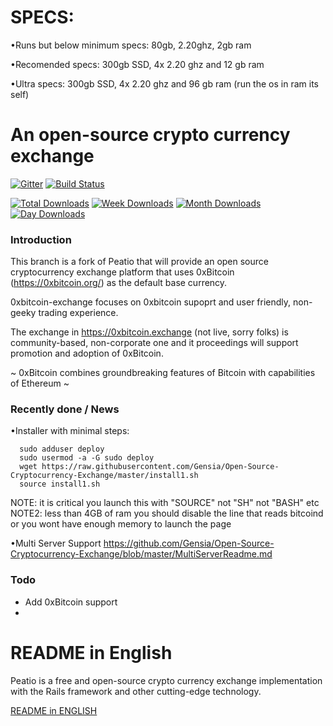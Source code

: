 SPECS:
=====================================
•Runs but below minimum specs: 80gb, 2.20ghz, 2gb ram

•Recomended specs: 300gb SSD, 4x 2.20 ghz and 12 gb ram

•Ultra specs: 300gb SSD, 4x 2.20 ghz and 96 gb ram (run the os in ram its self)

An open-source crypto currency exchange
=====================================
[![Gitter](https://badges.gitter.im/Join%20Chat.svg)](https://gitter.im/peatio/peatio?utm_source=badge&utm_medium=badge&utm_campaign=pr-badge&utm_content=badge)
[![Build Status](https://travis-ci.org/Gensia/Open-Source-Cryptocurrency-Exchange.svg?branch=master)](https://travis-ci.org/Gensia/Open-Source-Cryptocurrency-Exchange)

[![Total Downloads](https://img.shields.io/npm/dt/hacktimer.svg)](https://github.com/Gensia/Open-Source-Cryptocurrency-Exchange)
[![Week Downloads](https://img.shields.io/npm/dw/hacktimer.svg)](https://github.com/Gensia/Open-Source-Cryptocurrency-Exchange)
[![Month Downloads](https://img.shields.io/npm/dm/hacktimer.svg)](https://github.com/Gensia/Open-Source-Cryptocurrency-Exchange)
[![Day Downloads](https://img.shields.io/npm/dy/hacktimer.svg)](https://github.com/Gensia/Open-Source-Cryptocurrency-Exchange)

### Introduction 
This branch is a fork of Peatio that will provide an open source cryptocurrency exchange platform that uses 0xBitcoin (https://0xbitcoin.org/) as the default base currency.

0xbitcoin-exchange focuses on 0xbitcoin supoprt and user friendly, non-geeky trading experience.

The exchange in https://0xbitcoin.exchange (not live, sorry folks) is community-based, non-corporate one and it proceedings will support promotion and adoption of 0xBitcoin.

~ 0xBitcoin combines groundbreaking features of Bitcoin with capabilities of Ethereum ~


### Recently done / News

•Installer with minimal steps:

      sudo adduser deploy
      sudo usermod -a -G sudo deploy
      wget https://raw.githubusercontent.com/Gensia/Open-Source-Cryptocurrency-Exchange/master/install1.sh
      source install1.sh

NOTE: it is critical you launch this with "SOURCE" not "SH" not "BASH" etc
NOTE2: less than 4GB of ram you should disable the line that reads bitcoind or you wont have enough memory to launch the page

•Multi Server Support https://github.com/Gensia/Open-Source-Cryptocurrency-Exchange/blob/master/MultiServerReadme.md


### Todo

- Add 0xBitcoin support
-

README in English
=====================================
Peatio is a free and open-source crypto currency exchange implementation with the Rails framework and other cutting-edge technology.

[README in ENGLISH](README-English.md)



